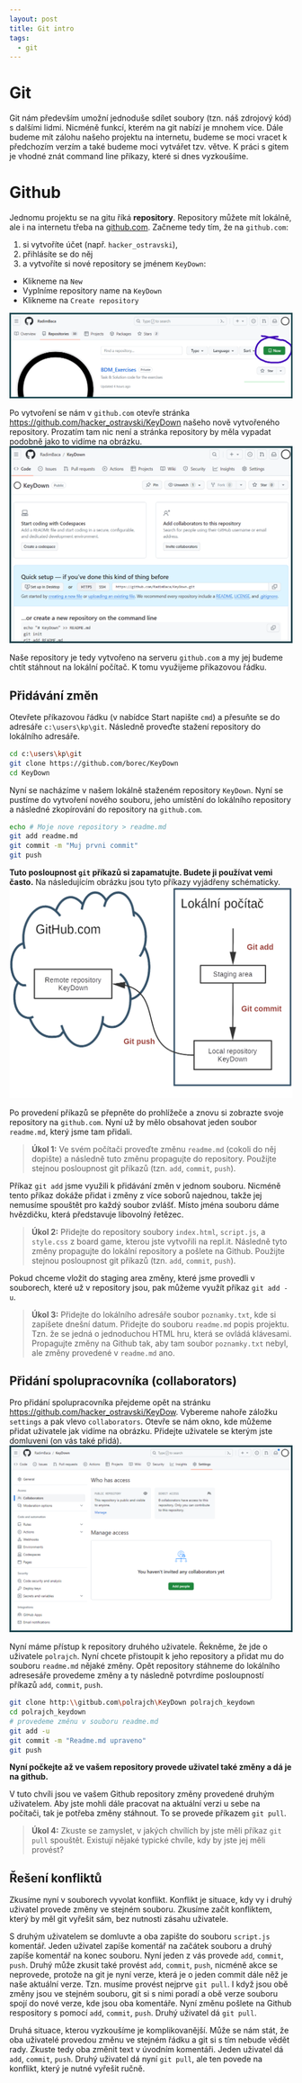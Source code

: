 ```yaml
---
layout: post
title: Git intro
tags:
  - git
---
```

# Git
Git nám především umožní jednoduše sdílet soubory (tzn. náš zdrojový kód) s dalšími lidmi. Nicméně funkcí, kterém na git nabízí je mnohem více. Dále budeme mít zálohu našeho projektu na internetu, budeme se moci vracet k předchozím verzím a také budeme moci vytvářet tzv. větve. K práci s gitem je vhodné znát command line příkazy, které si dnes vyzkoušíme. 

# Github
Jednomu projektu se na gitu říká **repository**. Repository můžete mít lokálně, ale i na internetu třeba na [github.com](https://github.com/). Začneme tedy tím, že na `github.com`:
1. si vytvoříte účet (např. `hacker_ostravski`),
2. přihlásíte se do něj
3. a vytvoříte si nové repository se jménem `KeyDown`:
  - Klikneme na `New`
  - Vyplníme repository name na `KeyDown`
  - Klikneme na `Create repository`

![Vytváření nového repository v github.com](images/git_new.png)

Po vytvoření se nám v `github.com` otevře stránka https://github.com/hacker_ostravski/KeyDown našeho nově vytvořeného repository. Prozatím tam nic není a stránka repository by měla vypadat podobně jako to vidíme na obrázku.
![Nové repository v github.com](images/git_repository.png)

Naše repository je tedy vytvořeno na serveru `github.com` a my jej budeme chtít stáhnout na lokální počítač. K tomu využijeme příkazovou řádku.

## Přidávání změn

Otevřete příkazovou řádku (v nabídce Start napište `cmd`) a přesuňte se do adresáře `c:\users\kp\git`. Následně proveďte stažení repository do lokálního adresáře.
```bash
cd c:\users\kp\git
git clone https://github.com/borec/KeyDown
cd KeyDown
```

Nyní se nacházíme v našem lokálně staženém repository `KeyDown`. Nyní se pustíme do vytvoření nového souboru, jeho umístění do lokálního repository a následné zkopírování do repository na `github.com`.
```bash
echo # Moje nove repository > readme.md
git add readme.md
git commit -m "Muj prvni commit"
git push
```

**Tuto posloupnost `git` příkazů si zapamatujte. Budete ji používat vemi často.** Na následujícím obrázku jsou tyto příkazy vyjádřeny schématicky. 
![Základní příkazy](images/git_basic.png)

Po provedení příkazů se přepněte do prohlížeče a znovu si zobrazte svoje repository na `github.com`. Nyní už by mělo obsahovat jeden soubor `readme.md`, který jsme tam přidali.


> **Úkol 1:**
> Ve svém počítači proveďte změnu `readme.md`  (cokoli do něj dopište) a následně tuto změnu propagujte do repository. Použijte stejnou posloupnost git příkazů (tzn. `add`, `commit`, `push`).

Příkaz `git add` jsme využili k přidávání změn v jednom souboru. Nicméně tento příkaz dokáže přidat i změny z více soborů najednou, takže jej nemusíme spouštět pro každý soubor zvlášť. Místo jména souboru dáme hvězdičku, která představuje libovolný řetězec.

> **Úkol 2:**
> Přidejte do repository soubory `index.html`, `script.js`, a `style.css` z board game, kterou jste vytvořili na repl.it.  Následně tyto změny propagujte do lokální repository a pošlete na Github. Použijte stejnou posloupnost git příkazů (tzn. `add`, `commit`, `push`).

Pokud chceme vložit do staging area změny, které jsme provedli v souborech, které už v repository jsou, pak můžeme využít příkaz `git add -u`.

> **Úkol 3:**
> Přidejte do lokálního adresáře soubor `poznamky.txt`, kde si zapíšete dnešní datum. Přidejte do souboru `readme.md` popis projektu. Tzn. že se jedná o jednoduchou HTML hru, která se ovládá klávesami. Propagujte změny na Github tak, aby tam soubor `poznamky.txt` nebyl, ale změny provedené v `readme.md` ano.

## Přidání spolupracovníka (collaborators)
Pro přidání spolupracovníka přejdeme opět na stránku  https://github.com/hacker_ostravski/KeyDow. Vybereme nahoře záložku `settings` a pak vlevo `collaborators`. Otevře se nám okno, kde můžeme přidat uživatele jak vidíme na obrázku. Přidejte uživatele se kterým jste domluveni (on vás také přidá).
![collaborators](images/git_colaborator.png)

Nyní máme přístup k repository druhého uživatele. Řekněme, že jde o uživatele `polrajch`. Nyní chcete přistoupit k jeho repository a přidat mu do souboru `readme.md` nějaké změny. Opět repository stáhneme do lokálního adresesáře provedeme změny a ty následně potvrdíme posloupností příkazů `add`, `commit`, `push`.
```bash
git clone http:\\gitbub.com\polrajch\KeyDown polrajch_keydown
cd polrajch_keydown
# provedeme změnu v souboru readme.md
git add -u
git commit -m "Readme.md upraveno"
git push
```

**Nyní počkejte až ve vašem repository provede uživatel také změny a dá je na github.**

V tuto chvíli jsou ve vašem Github repository změny provedené druhým uživatelem. Aby jste mohli dále pracovat na aktuální verzi u sebe na počítači, tak je potřeba změny stáhnout. To se provede příkazem `git pull`.

> **Úkol 4:**
> Zkuste se zamyslet, v jakých chvílích by jste měli příkaz `git pull` spouštět. Existují nějaké typické chvíle, kdy by jste jej měli provést?

## Řešení konfliktů
Zkusíme nyní v souborech vyvolat konflikt. Konflikt je situace, kdy vy i druhý uživatel provede změny ve stejném souboru. Zkusíme začít konfliktem, který by měl git vyřešit sám, bez nutnosti zásahu uživatele.

S druhým uživatelem se domluvte a oba zapište do souboru `script.js` komentář. Jeden uživatel zapíše komentář na začátek souboru a druhý zapíše komentář na konec souboru. Nyní jeden z vás provede `add`, `commit`, `push`. Druhý může zkusit také provést `add`, `commit`, `push`, nicméně akce se neprovede, protože na git je nyní verze, která je o jeden commit dále něž je naše aktuální verze. Tzn. musíme provést nejprve `git pull`. I když jsou obě změny jsou ve stejném souboru, git si s nimi poradí a obě verze souboru spojí do nové verze, kde jsou oba komentáře. Nyní změnu pošlete na Github respository s pomocí `add`, `commit`, `push`. Druhý uživatel dá `git pull`.

Druhá situace, kterou vyzkoušíme je komplikovanější. Může se nám stát, že oba uživatelé provedou změnu ve stejném řádku a git si s tím nebude vědět rady. Zkuste tedy oba změnit text v úvodním komentáři. Jeden uživatel dá `add`, `commit`, `push`. Druhý uživatel dá nyní `git pull`, ale ten povede na konflikt, který je nutné vyřešit ručně.